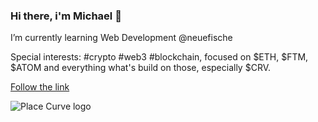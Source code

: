 ### Hi there, i'm Michael 👋

I’m currently learning Web Development @neuefische

Special interests: #crypto #web3 #blockchain, focused on $ETH, $FTM, $ATOM and everything what's build on those, especially $CRV.

[Follow the link](https://curve.fi/)

![Place Curve logo](https://cryptologos.cc/curve-dao-token)



<!--
**michaelnakonechny/michaelnakonechny** is a ✨ _special_ ✨ repository because its `README.md` (this file) appears on your GitHub profile.

